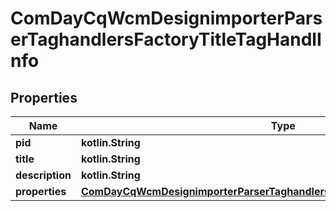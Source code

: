 
# ComDayCqWcmDesignimporterParserTaghandlersFactoryTitleTagHandlInfo

## Properties
Name | Type | Description | Notes
------------ | ------------- | ------------- | -------------
**pid** | **kotlin.String** |  |  [optional]
**title** | **kotlin.String** |  |  [optional]
**description** | **kotlin.String** |  |  [optional]
**properties** | [**ComDayCqWcmDesignimporterParserTaghandlersFactoryTitleTagHandlProperties**](ComDayCqWcmDesignimporterParserTaghandlersFactoryTitleTagHandlProperties.md) |  |  [optional]



